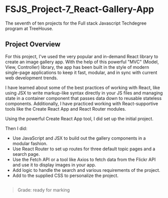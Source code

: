 # FSJS_Project-7_React-Gallery-App

The seventh of ten projects for the Full stack Javascript Techdegree program at TreeHouse.

## Project Overview

For this project, I've used the very popular and in-demand React library to create an image gallery app. With the help of this powerful "MVC" (Model, View, Controller) library, the app has been built in the style of modern single-page applications to keep it fast, modular, and in sync with current web development trends.

I have learned about some of the best practices of working with React, like using JSX to write markup-like syntax directly in your JS files and managing state in a container component that passes data down to reusable stateless components. Additionally, I have practiced working with React-supportive tools like the Create React App and React Router modules.

Using the powerful Create React App tool, I did set up the initial project.

Then I did:

- Use JavaScript and JSX to build out the gallery components in a modular fashion.
- Use React Router to set up routes for three default topic pages and a search page.
- Use the Fetch API or a tool like Axios to fetch data from the Flickr API and use it to display images in your app.
- Add logic to handle the search and various requirements of the project.
- Add to the supplied CSS to personalize the project.

##
> Grade: ready for marking
